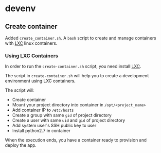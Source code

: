 # devenv

## Create container

Added `create_container.sh`. A `bash` script to create and manage containers with [LXC]() linux containers.

### Using LXC Containers

In order to run the `create-container.sh` script, you need install [LXC](https://linuxcontainers.org/).

The script in `create-container.sh` will help you to create a development environment using LXC containers.

The script will:

* Create container
* Mount your project directory into container in `/opt/<project_name>`
* Add container IP to `/etc/hosts`
* Create a group with same `gid` of project directory
* Create a user with same `uid` and `gid` of project directory
* Add system user's SSH public key to user
* Install python2.7 in container

When the execution ends, you have a container ready to provision and deploy the app.

